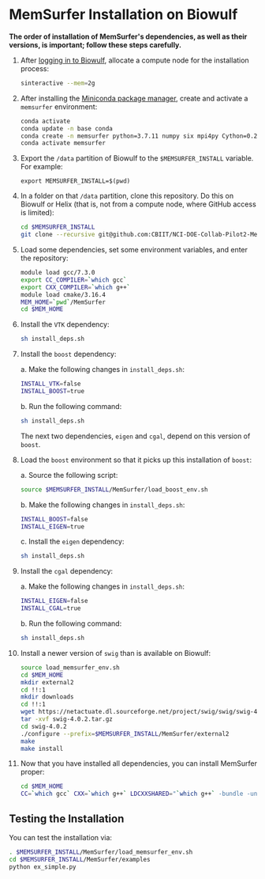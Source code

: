 # MemSurfer Installation on Biowulf

**The order of installation of MemSurfer's dependencies, as well as their versions, is important; follow these steps carefully.**

1. After [logging in to Biowulf](https://hpc.nih.gov/docs/connect.html), allocate a compute node for the installation process:

   ```bash
   sinteractive --mem=2g
   ```

2. After installing the [Miniconda package manager](https://docs.conda.io/en/latest/miniconda.html), create and activate a `memsurfer` environment:

   ```bash
   conda activate
   conda update -n base conda
   conda create -n memsurfer python=3.7.11 numpy six mpi4py Cython=0.29.24 setuptools
   conda activate memsurfer
   ```

3. Export the `/data` partition of Biowulf to the `$MEMSURFER_INSTALL` variable. For example: 

   `export MEMSURFER_INSTALL=$(pwd)`

4. In a folder on that `/data` partition, clone this repository. Do this on Biowulf or Helix (that is, not from a compute node, where GitHub access is limited):

   ```bash
   cd $MEMSURFER_INSTALL
   git clone --recursive git@github.com:CBIIT/NCI-DOE-Collab-Pilot2-MemSurfer.git
   ```

5. Load some dependencies, set some environment variables, and enter the repository:

   ```bash
   module load gcc/7.3.0
   export CC_COMPILER=`which gcc`
   export CXX_COMPILER=`which g++`
   module load cmake/3.16.4
   MEM_HOME=`pwd`/MemSurfer
   cd $MEM_HOME
   ```

6. Install the `VTK` dependency:

   ```bash
   sh install_deps.sh
   ```

7. Install the `boost` dependency:

   a. Make the following changes in `install_deps.sh`:

      ```bash
      INSTALL_VTK=false
      INSTALL_BOOST=true
      ```

   b. Run the following command:

      ```bash
      sh install_deps.sh
      ```

   The next two dependencies, `eigen` and `cgal`, depend on this version of `boost`.
   
8. Load the `boost` environment so that it picks up this installation of `boost`:

   a. Source the following script: 

      ```bash
      source $MEMSURFER_INSTALL/MemSurfer/load_boost_env.sh
      ```

   b. Make the following changes in `install_deps.sh`:

      ```bash
      INSTALL_BOOST=false
      INSTALL_EIGEN=true
      ```

   c. Install the `eigen` dependency:

      ```bash
      sh install_deps.sh
      ```

9. Install the `cgal` dependency:
   
   a. Make the following changes in `install_deps.sh`:

      ```bash
      INSTALL_EIGEN=false
      INSTALL_CGAL=true
      ```

   b. Run the following command:

      ```bash
      sh install_deps.sh
      ```

10. Install a newer version of `swig` than is available on Biowulf:

    ```bash
    source load_memsurfer_env.sh
    cd $MEM_HOME
    mkdir external2
    cd !!:1
    mkdir downloads
    cd !!:1
    wget https://netactuate.dl.sourceforge.net/project/swig/swig/swig-4.0.2/swig-4.0.2.tar.gz
    tar -xvf swig-4.0.2.tar.gz
    cd swig-4.0.2
    ./configure --prefix=$MEMSURFER_INSTALL/MemSurfer/external2
    make
    make install
    ```

11. Now that you have installed all dependencies, you can install MemSurfer proper:

    ```bash
    cd $MEM_HOME
    CC=`which gcc` CXX=`which g++` LDCXXSHARED="`which g++` -bundle -undefined dynamic_lookup" python setup.py install
    ```

## Testing the Installation

You can test the installation via:

```bash
. $MEMSURFER_INSTALL/MemSurfer/load_memsurfer_env.sh
cd $MEMSURFER_INSTALL/MemSurfer/examples
python ex_simple.py
```
